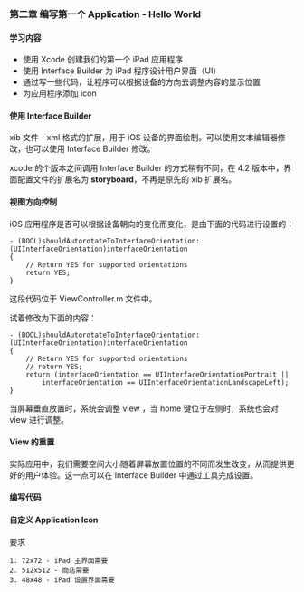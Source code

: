 ### 第二章 编写第一个 Application - Hello World


#### 学习内容

  * 使用 Xcode 创建我们的第一个 iPad 应用程序
  * 使用 Interface Builder 为 iPad 程序设计用户界面（UI）
  * 通过写一些代码，让程序可以根据设备的方向去调整内容的显示位置
  * 为应用程序添加 icon

#### 使用 Interface Builder 

xib 文件 - xml 格式的扩展，用于 iOS 设备的界面绘制。可以使用文本编辑器修改，也可以使用 Interface Builder 修改。

xcode 的个版本之间调用 Interface Builder 的方式稍有不同，在 4.2 版本中，界面配置文件的扩展名为 **storyboard**，不再是原先的 xib 扩展名。

#### 视图方向控制
iOS 应用程序是否可以根据设备朝向的变化而变化，是由下面的代码进行设置的：

    - (BOOL)shouldAutorotateToInterfaceOrientation:(UIInterfaceOrientation)interfaceOrientation
	{
	    // Return YES for supported orientations
	    return YES;
	}

这段代码位于 ViewController.m 文件中。

试着修改为下面的内容：

	- (BOOL)shouldAutorotateToInterfaceOrientation:(UIInterfaceOrientation)interfaceOrientation
	{
	    // Return YES for supported orientations
	    // return YES;
	    return (interfaceOrientation == UIInterfaceOrientationPortrait ||
		    interfaceOrientation == UIInterfaceOrientationLandscapeLeft);
	}

当屏幕垂直放置时，系统会调整 view ，当 home 键位于左侧时，系统也会对 view 进行调整。

#### View 的重置
实际应用中，我们需要空间大小随着屏幕放置位置的不同而发生改变，从而提供更好的用户体验。这一点可以在 Interface Builder 中通过工具完成设置。


#### 编写代码

#### 自定义 Application Icon
要求

    1. 72x72 - iPad 主界面需要
    2. 512x512 - 商店需要
    3. 48x48 - iPad 设置界面需要
